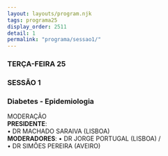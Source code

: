```yaml
---
layout: layouts/program.njk
tags: programa25
display_order: 2511
detail: 1
permalink: "programa/sessao1/"
---
```

### TERÇA-FEIRA 25  
### SESSÃO 1
### Diabetes - Epidemiologia   

MODERAÇÃO   
**PRESIDENTE**:   
• DR MACHADO SARAIVA (LISBOA)    
**MODERADORES**: 
• DR JORGE PORTUGAL (LISBOA) /   
• DR SIMÕES PEREIRA (AVEIRO)
